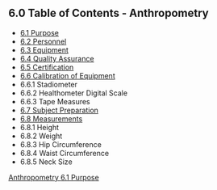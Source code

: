 ## 6.0 Table of Contents - Anthropometry

* [6.1 Purpose](:pages_path:/manuals/antropometry/6-01-purpose.md)
* [6.2 Personnel](:pages_path:/manuals/antropometry/6-02-personnel.md)
* [6.3 Equipment](:pages_path:/manuals/antropometry/6-03-equipment.md)
* [6.4 Quality Assurance](:pages_path:/manuals/antropometry/6-04-quality-assurance.md)
* [6.5 Certification](:pages_path:/manuals/antropometry/6-05-certification.md)
* [6.6 Calibration of Equipment](:pages_path:/manuals/antropometry/6-06-calibration-of-equipment.md)
 * 6.6.1 Stadiometer
 * 6.6.2 Healthometer Digital Scale
 * 6.6.3 Tape Measures
* [6.7 Subject Preparation](:pages_path:/manuals/antropometry/6-07-subject-preparation.md)
* [6.8 Measurements](:pages_path:/manuals/antropometry/6-08-measurements.md)
 * 6.8.1 Height
 * 6.8.2 Weight
 * 6.8.3 Hip Circumference
 * 6.8.4 Waist Circumference
 * 6.8.5 Neck Size


<div class="center">
<div class="btn-group">
  <a href=":pages_path:/manuals/anthropometry" class="btn btn-default">
    <span class="glyphicon glyphicon-chevron-up"></span>
    Anthropometry
  </a>

  <a href=":pages_path:/manuals/antropometry/6-01-purpose.md" class="btn btn-success">
    6.1 Purpose
    <span class="glyphicon glyphicon-chevron-right"></span>
  </a>
</div>
</div>